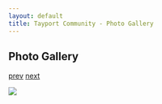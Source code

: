 ```yaml
---
layout: default
title: Tayport Community - Photo Gallery
---
```

## Photo Gallery

[prev](http://tayport.org.uk/photo/126) [next](http://tayport.org.uk/photo/128)

![ ](http://tayport.org.uk/media/127.jpg " ")

